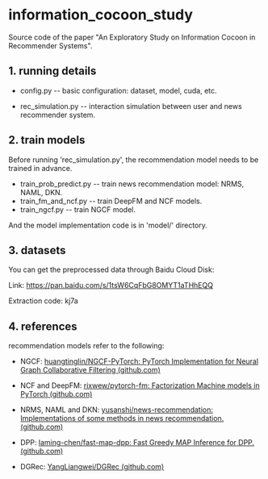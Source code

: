 # information_cocoon_study
Source code of the paper "An Exploratory Study on Information Cocoon in Recommender Systems".

## 1. running details

- config.py -- basic configuration: dataset, model, cuda, etc.

- rec_simulation.py --  interaction simulation between user and news recommender system.

## 2. train models

Before running 'rec_simulation.py', the recommendation model needs to be trained in advance.
- train_prob_predict.py -- train news recommendation model: NRMS, NAML, DKN.
- train_fm_and_ncf.py -- train DeepFM and NCF models.
- train_ngcf.py -- train NGCF model.

And the model implementation code is in 'model/' directory.

## 3. datasets

You can get the preprocessed data through Baidu Cloud Disk:

Link: https://pan.baidu.com/s/1tsW6CqFbG8OMYT1aTHhEQQ

Extraction code: kj7a

## 4. references

recommendation models refer to the following:

- NGCF: [huangtinglin/NGCF-PyTorch: PyTorch Implementation for Neural Graph Collaborative Filtering (github.com)](https://github.com/huangtinglin/NGCF-PyTorch)

- NCF and DeepFM: [rixwew/pytorch-fm: Factorization Machine models in PyTorch (github.com)](https://github.com/rixwew/pytorch-fm)

- NRMS, NAML and DKN: [yusanshi/news-recommendation: Implementations of some methods in news recommendation. (github.com)](https://github.com/yusanshi/news-recommendation)

- DPP: [laming-chen/fast-map-dpp: Fast Greedy MAP Inference for DPP. (github.com)](https://github.com/laming-chen/fast-map-dpp)

- DGRec: [YangLiangwei/DGRec (github.com)](https://github.com/YangLiangwei/DGRec)
